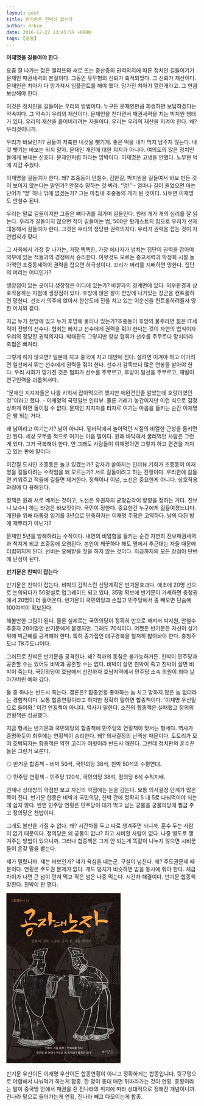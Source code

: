 ```yaml
---
layout: post
title: 반기문은 친박이 잡는다
author: drkim
date: 2016-12-22 13:45:59 +0900
tags: [컬럼]
---
```

 **이재명을 길들여야 한다**

  


요즘 잘 나가는 젊은 엘리뜨와 새로 뜨는 중산층의 권력의지에 따른 정치인 길들이기가 문재인 패권세력의 본질이다. 그동안 유무형의 신뢰가 축적되었다. 그 신뢰가 재산이다. 문재인은 치아가 다 망가져서 임플란트를 해야 했다. 망가진 치아가 열한개라고. 그 만큼 보상해야 한다. 

  


이것은 정치인을 길들이는 우리의 방법이다. 누구든 문재인만큼 희생하면 보답하겠다는 약속이다. 그 약속이 우리의 재산이다. 문재인을 친다면서 패권세력을 치는 박지원 행태가 있다. 우리의 재산을 흩어버리려는 자들이다. 우리는 우리의 재산을 지켜야 한다. 왜? 우리것이니까. 

  


우리가 바보인가? 공들여 저축한 내것을 뺏기게. 좋은 떡을 내가 먹지 남주지 않는다. 내것 뺏기는 바보는 되지 말자. 문재인 개인에 대한 지지가 아니다. 여의도의 많은 정치인들에게 보내는 신호다. 문재인처럼 하라는 압박이다. 이재명은 고생을 안했다. 노무현 덕에 지갑 주웠다. 

  


이재명을 길들여야 한다. 왜? 조중동이 안철수, 김한길, 박지원을 길들여서 바보 만든 것이 보이지 않는다는 말인가? 안철수 말하는 것 봐라. “멍!” - 얼마나 길이 들었으면 아는 단어가 '멍' 하나 밖에 없겠는가? 그는 마침내 조중동의 개가 된 것이다. 놔두면 이재명도 안철수 된다. 

  


우리는 말로 길들이지만 그들은 뼈다귀를 줘가며 길들인다. 원래 개가 개의 심리를 잘 읽는다. 우리가 길들이지 않으면 적이 길들이는 법, 500만 팟캐스트의 힘으로 우리가 선제대응해서 길들여야 한다. 그것은 우리의 정당한 권력의지다. 우리가 권력을 잡는 것이 자연법칙과 맞다. 

  


그 사회에서 가장 잘 나가는, 가장 똑똑한, 가장 에너지가 넘치는 집단이 권력을 잡아야 외부에 있는 적들과의 경쟁에서 승리한다. 아무것도 모르는 종교세력과 박정희 시절 놀아먹던 조중동세력이 권력을 잡으면 하극상이다. 꼬리가 머리를 지배하면 망한다. 집단의 머리는 어디인가?

  


생장점이 있는 곳이다.생장점은 어디에 있는가? 바깥과의 경계면에 있다. 외부환경과 상호작용하는 지점에 생장점이 있다. 후방에 앉은 왕이 전방에 나가있는 장군을 컨트롤하면 망한다. 선조가 의주에 앉아서 한산도에 진을 치고 있는 이순신을 컨트롤하려들자 망한 이치와 같다.

  


지금 누가 전방에 있고 누가 후방에 물러나 있는가?조중동이 후방의 물주라면 젊은 IT세력이 전방의 선수다. 협회는 빠지고 선수에게 권력을 줘야 한다는 것이 자연의 법칙이자 우리의 정당한 권력의지다. 박태환도 그렇지만 항상 협회가 선수를 주무르다 망치더라. 축협은 빠져라. 

  


그렇게 하지 않으면? 일본에 지고 중국에 지고 대만에 진다. 살려면 이겨야 하고 이기려면 일선에서 뛰는 선수에게 권력을 줘야 한다. 선수가 감독보다 많은 연봉을 받아야 한다. 우리 사회가 망가진 것은 협회가 선수를 주무르고, 후방이 일선을 주무르고, 재벌이 연구인력을 괴롭혀서다.

  


“문재인 지지자들은 나를 키워서 잡아먹으려 했지만 애완견인줄 알았는데 호랑이였던 것”이라고 했다. - 이재명의 국민일보 인터뷰. 물론 기레기 농간이지만 이런 식으로 감정 상하게 하면 돌이킬 수 없다. 문재인 지지자를 타자로 여기는 마음을 들키는 순간 이재명은 팽 되는 거다. 

  


왜 남이라고 여기는가? 남이 아니다. 밑바닥에서 놀아먹던 시절의 비열한 근성을 들키면 안 된다. 세상 모두를 적으로 여기는 마음 말이다. 원래 바닥에서 굴러먹던 사람은 그런게 있다. 그거 극복해야 한다. 안 그래도 사람들이 이재명이면 그렇지 하고 편견을 가지고 있는 판에 말이다.

  


이간질 도사인 조중동은 놀고 있겠는가? 갑자기 쏟아지는 인터뷰 기회가 조중동이 이재명을 길들이려는 수작임을 왜 모르는가? 서로 길들이려고 하는 전쟁이다. 우리편에 길들면 키워주고 적들에 길들면 제거한다. 정책이나 이념, 노선은 중요한게 아니다. 상호작용 과정에 다 용해된다. 

  


정책은 원래 서로 베끼는 것이고, 노선은 유권자의 균형감각이 방향을 정하는 거다. 진보니 보수니 하는 타령은 바보짓이다. 국민이 정한다. 중요한건 누구에게 길들여졌느냐다. 개헌을 위해 대통령 임기를 3년으로 단축하자는 이재명 주장은 고약하다. 남의 다된 밥에 재뿌리기 아닌가?

  


문재인 5년을 방해하려는 수작이다. 내면의 비열함을 들키는 순간 자연히 진보패권세력과 척지게 되고 조중동에 오염된다. 본인이 깨끗하다 해도 옆에서 추근대는 자들 때문에 더렵혀지게 된다. 선비는 오해받을 짓을 하지 않는 것이다. 지금까지의 모든 장점이 단번에 단점이 된다.

  


  


**반기문은 친박이 잡는다**

  


반기문은 친박이 잡는다. 비박의 갑작스런 신당계획은 반기문효과다. 애초에 20명 선으로 논의되다가 50명설로 업그레이드 되고 있다. 35명 확보에 반기문이 가세하면 충청권에서 20명이 더 들어온다. 반기문이 국민의당과 손잡고 민주당에서 좀 빼오면 단숨에 100여석이 확보된다. 

  


해볼만한 그림이 된다. 물론 실제로는 국민의당이 정확히 반으로 깨져서 박지원, 안철수 추종자 20여명만 반기문에게 붙겠지만. 그래도 70석이다. 어쨌든 반기문은 자신이 살기위해 박근혜를 공격해야 한다. 특히 종가집인 대구경북을 철저히 밟아놔야 한다. 충청주도냐 TK주도냐이다. 

  


그러므로 친박은 반기문을 공격한다. 왜? 적과의 동침은 불가능하거든. 친박이 민주당과 공존할 수는 있어도 비박과 공존할 수는 없다. 비박이 살면 친박이 죽고 친박이 살면 비박이 죽는다. 국민의당이 호남에서 선전하자 호남지역에서 민주당 소속 의원이 죄다 날아가버린 예와 갔다. 

  


둘 중 하나는 반드시 죽는다. 결론은? 합종연횡 좋아하는 놈 치고 망하지 않은 놈 없더라는 경험칙이다. 보통 합종연횡이라고 하지만 정확히 말하면 합종책이다. '이재명 우산밑으로 들어와.' 이건 연횡책이 아니다. 역사가 말한다. 소진의 합종책은 실패했고 장의의 연횡책은 성공했다. 

  


지금 형세는 반기문과 국민의당의 합종책에 민주당의 연횡책이 맞서는 형세다. 역사가 증명하듯이 최후에는 연횡책이 승리한다. 왜? 의사결정의 난맥상 때문이다. 도토리가 모여 호박되자는 합종책은 약한 고리가 여럿이라 반드시 깨진다. 그런데 정치판의 훈수꾼들은 그런거 모른다.

  


◎ 반기문 합종책 – 비박 50석, 국민의당 38석, 친박 50석의 수평연대.

◎ 민주당 연횡책 – 민주당 120석, 국민의당 38석, 정의당 6석 수직지배.

  


언제나 상대방의 약점만 보고 자신의 약점에는 눈을 감는다. 보통 의사결정 단계가 많은 쪽이 진다. 반기문 합종은 비박과 국민의당, 친박 간에 정확히 5 대 5로 나눠먹어야 되는데 쉽지 않다. 반면 민주당 연횡은 민주당이 대거 먹고 남는 궁물을 궁물의당에 찔금 주고 정의당은 찬밥이다. 

  


그래도 불만을 가질 수 없다. 왜? 시간차를 두고 따로 챙겨주면 되니까. 훈수 두는 사람이 없기 때문이다. 정의당은 왜 궁물이 없냐? 하고 시비할 사람이 없다. 나중 별도로 챙겨주는 방법이 있으니까. 그러나 합종책은 그게 안 되는게 똑같이 나누지 않으면 시비꾼들이 온갖 말을 뱉는다. 

  


쟤가 밀렸나봐. 쟤는 바보인가? 쟤가 욕심을 내는군. 구설이 넘친다. 왜? 주도권문제 때문이다. 연횡은 주도권 문제가 없다. 개도 덩치가 비슷하면 밥을 동시에 줘야 한다. 체급차이가 나면 큰 넘이 먼저 먹고 작은 넘은 나중 먹는다. 시간차 해결이다. 반기문 합종책 망한다. 친박이 판 깬다.

  


  



 
![](/files/attach/images/199/382/791/555.jpg) 

  


반기문 우산이든 이재명 우산이든 합종연횡이 아니고 정확하게는 합종입니다. 뒷구멍으로 야합해서 나눠먹기 하는게 합종. 한 명이 총대 매면 뒤따라가는 것이 연횡. 종횡이라는 말이 중국땅 안에서 패권을 쥔 진나라의 위치에 따라 상대적으로 정해진 개념이니까. 진나라 밑으로 들어가는게 연횡, 진나라 빼고 다모이는게 합종.